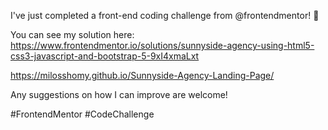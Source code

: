 I've just completed a front-end coding challenge from @frontendmentor! 🎉

You can see my solution here: https://www.frontendmentor.io/solutions/sunnyside-agency-using-html5-css3-javascript-and-bootstrap-5-9xI4xmaLxt

https://milosshomy.github.io/Sunnyside-Agency-Landing-Page/

Any suggestions on how I can improve are welcome!

#FrontendMentor #CodeChallenge
